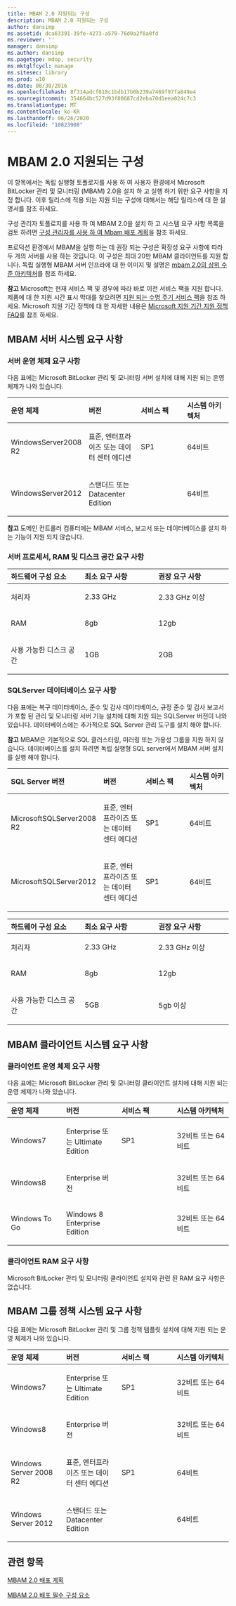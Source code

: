 ```yaml
---
title: MBAM 2.0 지원되는 구성
description: MBAM 2.0 지원되는 구성
author: dansimp
ms.assetid: dca63391-39fe-4273-a570-76d0a2f8a0fd
ms.reviewer: ''
manager: dansimp
ms.author: dansimp
ms.pagetype: mdop, security
ms.mktglfcycl: manage
ms.sitesec: library
ms.prod: w10
ms.date: 08/30/2016
ms.openlocfilehash: 8f314adcf818c1bdb17b0b239a7469f97fa849e4
ms.sourcegitcommit: 354664bc527d93f80687cd2eba70d1eea024c7c3
ms.translationtype: MT
ms.contentlocale: ko-KR
ms.lasthandoff: 06/26/2020
ms.locfileid: "10823908"
---
```

# MBAM 2.0 지원되는 구성


이 항목에서는 독립 실행형 토폴로지를 사용 하 여 사용자 환경에서 Microsoft BitLocker 관리 및 모니터링 (MBAM) 2.0을 설치 하 고 실행 하기 위한 요구 사항을 지정 합니다. 이후 릴리스에 적용 되는 지원 되는 구성에 대해서는 해당 릴리스에 대 한 설명서를 참조 하세요.

구성 관리자 토폴로지를 사용 하 여 MBAM 2.0을 설치 하 고 시스템 요구 사항 목록을 검토 하려면 [구성 관리자를 사용 하 여 Mbam 배포 계획](planning-to-deploy-mbam-with-configuration-manager-2.md)을 참조 하세요.

프로덕션 환경에서 MBAM을 실행 하는 데 권장 되는 구성은 확장성 요구 사항에 따라 두 개의 서버를 사용 하는 것입니다. 이 구성은 최대 20만 MBAM 클라이언트를 지원 합니다. 독립 실행형 MBAM 서버 인프라에 대 한 이미지 및 설명은 [mbam 2.0의 상위 수준 아키텍처](high-level-architecture-for-mbam-20-mbam-2.md)를 참조 하세요.

**참고**  Microsoft는 현재 서비스 팩 및 경우에 따라 바로 이전 서비스 팩을 지원 합니다. 제품에 대 한 지원 시간 표시 막대를 찾으려면 [지원 되는 수명 주기 서비스 팩](https://go.microsoft.com/fwlink/p/?LinkId=31975)을 참조 하세요. Microsoft 지원 기간 정책에 대 한 자세한 내용은 [Microsoft 지원 기간 지원 정책 FAQ](https://go.microsoft.com/fwlink/p/?LinkId=31976)를 참조 하세요.

 

## <a href="" id="---------mbam-server-system-requirements"></a> MBAM 서버 시스템 요구 사항


### 서버 운영 체제 요구 사항

다음 표에는 Microsoft BitLocker 관리 및 모니터링 서버 설치에 대해 지원 되는 운영 체제가 나와 있습니다.

<table>
<colgroup>
<col width="25%" />
<col width="25%" />
<col width="25%" />
<col width="25%" />
</colgroup>
<thead>
<tr class="header">
<th align="left">운영 체제</th>
<th align="left">버전</th>
<th align="left">서비스 팩</th>
<th align="left">시스템 아키텍처</th>
</tr>
</thead>
<tbody>
<tr class="odd">
<td align="left"><p>WindowsServer2008 R2</p></td>
<td align="left"><p>표준, 엔터프라이즈 또는 데이터 센터 에디션</p></td>
<td align="left"><p>SP1</p></td>
<td align="left"><p>64비트</p></td>
</tr>
<tr class="even">
<td align="left"><p>WindowsServer2012</p></td>
<td align="left"><p>스탠더드 또는 Datacenter Edition</p></td>
<td align="left"></td>
<td align="left"><p>64비트</p></td>
</tr>
</tbody>
</table>

 

**참고**  도메인 컨트롤러 컴퓨터에는 MBAM 서비스, 보고서 또는 데이터베이스를 설치 하는 기능이 지원 되지 않습니다.

 

### <a href="" id="server-processor--ram--and-disk-space-requirements-"></a>서버 프로세서, RAM 및 디스크 공간 요구 사항

<table>
<colgroup>
<col width="33%" />
<col width="33%" />
<col width="33%" />
</colgroup>
<thead>
<tr class="header">
<th align="left">하드웨어 구성 요소</th>
<th align="left">최소 요구 사항</th>
<th align="left">권장 요구 사항</th>
</tr>
</thead>
<tbody>
<tr class="odd">
<td align="left"><p>처리자</p></td>
<td align="left"><p>2.33 GHz</p></td>
<td align="left"><p>2.33 GHz 이상</p></td>
</tr>
<tr class="even">
<td align="left"><p>RAM</p></td>
<td align="left"><p>8gb</p></td>
<td align="left"><p>12gb</p></td>
</tr>
<tr class="odd">
<td align="left"><p>사용 가능한 디스크 공간</p></td>
<td align="left"><p>1GB</p></td>
<td align="left"><p>2GB</p></td>
</tr>
</tbody>
</table>

 

### <a href="" id="sql-server-database-requirements-"></a>SQLServer 데이터베이스 요구 사항

다음 표에는 복구 데이터베이스, 준수 및 감사 데이터베이스, 규정 준수 및 감사 보고서가 포함 된 관리 및 모니터링 서버 기능 설치에 대해 지원 되는 SQLServer 버전이 나와 있습니다. 데이터베이스에는 추가적으로 SQL Server 관리 도구를 설치 해야 합니다.

**참고**  MBAM은 기본적으로 SQL 클러스터링, 미러링 또는 가용성 그룹을 지원 하지 않습니다. 데이터베이스를 설치 하려면 독립 실행형 SQL server에서 MBAM 서버 설치를 실행 해야 합니다.

 

<table>
<colgroup>
<col width="25%" />
<col width="25%" />
<col width="25%" />
<col width="25%" />
</colgroup>
<thead>
<tr class="header">
<th align="left">SQL Server 버전</th>
<th align="left">버전</th>
<th align="left">서비스 팩</th>
<th align="left">시스템 아키텍처</th>
</tr>
</thead>
<tbody>
<tr class="odd">
<td align="left"><p>MicrosoftSQLServer2008 R2</p></td>
<td align="left"><p>표준, 엔터프라이즈 또는 데이터 센터 에디션</p></td>
<td align="left"><p>SP1</p></td>
<td align="left"><p>64비트</p></td>
</tr>
<tr class="even">
<td align="left"><p>MicrosoftSQLServer2012</p></td>
<td align="left"><p>표준, 엔터프라이즈 또는 데이터 센터 에디션</p></td>
<td align="left"><p>SP1</p></td>
<td align="left"><p>64비트</p></td>
</tr>
</tbody>
</table>

 

<table>
<colgroup>
<col width="33%" />
<col width="33%" />
<col width="33%" />
</colgroup>
<thead>
<tr class="header">
<th align="left">하드웨어 구성 요소</th>
<th align="left">최소 요구 사항</th>
<th align="left">권장 요구 사항</th>
</tr>
</thead>
<tbody>
<tr class="odd">
<td align="left"><p>처리자</p></td>
<td align="left"><p>2.33 GHz</p></td>
<td align="left"><p>2.33 GHz 이상</p></td>
</tr>
<tr class="even">
<td align="left"><p>RAM</p></td>
<td align="left"><p>8gb</p></td>
<td align="left"><p>12gb</p></td>
</tr>
<tr class="odd">
<td align="left"><p>사용 가능한 디스크 공간</p></td>
<td align="left"><p>5GB</p></td>
<td align="left"><p>5gb 이상</p></td>
</tr>
</tbody>
</table>

 

## <a href="" id="---------mbam-client-system-requirements"></a> MBAM 클라이언트 시스템 요구 사항


### 클라이언트 운영 체제 요구 사항

다음 표에는 Microsoft BitLocker 관리 및 모니터링 클라이언트 설치에 대해 지원 되는 운영 체제가 나와 있습니다.

<table>
<colgroup>
<col width="25%" />
<col width="25%" />
<col width="25%" />
<col width="25%" />
</colgroup>
<thead>
<tr class="header">
<th align="left">운영 체제</th>
<th align="left">버전</th>
<th align="left">서비스 팩</th>
<th align="left">시스템 아키텍처</th>
</tr>
</thead>
<tbody>
<tr class="odd">
<td align="left"><p>Windows7</p></td>
<td align="left"><p>Enterprise 또는 Ultimate Edition</p></td>
<td align="left"><p>SP1</p></td>
<td align="left"><p>32비트 또는 64비트</p></td>
</tr>
<tr class="even">
<td align="left"><p>Windows8</p></td>
<td align="left"><p>Enterprise 버전</p></td>
<td align="left"><p></p></td>
<td align="left"><p>32비트 또는 64비트</p></td>
</tr>
<tr class="odd">
<td align="left"><p>Windows To Go</p></td>
<td align="left"><p>Windows 8 Enterprise Edition</p></td>
<td align="left"><p></p></td>
<td align="left"><p>32비트 또는 64비트</p></td>
</tr>
</tbody>
</table>

 

### <a href="" id="client-ram-requirements-"></a>클라이언트 RAM 요구 사항

Microsoft BitLocker 관리 및 모니터링 클라이언트 설치와 관련 된 RAM 요구 사항은 없습니다.

## <a href="" id="---------mbam-group-policy-system-requirements"></a> MBAM 그룹 정책 시스템 요구 사항


다음 표에는 Microsoft BitLocker 관리 및 그룹 정책 템플릿 설치에 대해 지원 되는 운영 체제가 나와 있습니다.

<table>
<colgroup>
<col width="25%" />
<col width="25%" />
<col width="25%" />
<col width="25%" />
</colgroup>
<thead>
<tr class="header">
<th align="left">운영 체제</th>
<th align="left">버전</th>
<th align="left">서비스 팩</th>
<th align="left">시스템 아키텍처</th>
</tr>
</thead>
<tbody>
<tr class="odd">
<td align="left"><p>Windows7</p></td>
<td align="left"><p>Enterprise 또는 Ultimate Edition</p></td>
<td align="left"><p>SP1</p></td>
<td align="left"><p>32비트 또는 64비트</p></td>
</tr>
<tr class="even">
<td align="left"><p>Windows8</p></td>
<td align="left"><p>Enterprise 버전</p></td>
<td align="left"><p></p></td>
<td align="left"><p>32비트 또는 64비트</p></td>
</tr>
<tr class="odd">
<td align="left"><p>Windows Server 2008 R2</p></td>
<td align="left"><p>표준, 엔터프라이즈 또는 데이터 센터 에디션</p></td>
<td align="left"><p>SP1</p></td>
<td align="left"><p>64비트</p></td>
</tr>
<tr class="even">
<td align="left"><p>Windows Server 2012</p></td>
<td align="left"><p>스탠더드 또는 Datacenter Edition</p></td>
<td align="left"><p></p></td>
<td align="left"><p>64비트</p></td>
</tr>
</tbody>
</table>

 

## 관련 항목


[MBAM 2.0 배포 계획](planning-to-deploy-mbam-20-mbam-2.md)

[MBAM 2.0 배포 필수 구성 요소](mbam-20-deployment-prerequisites-mbam-2.md)

 

 





